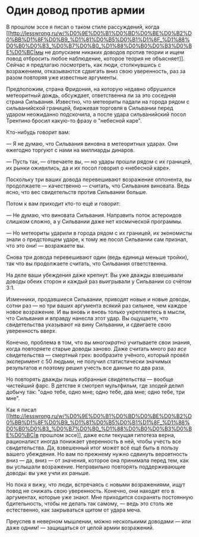 # Один довод против армии
В прошлом эссе я писал о таком стиле рассуждений, когда [[http://lesswrong.ru/w/%D0%9E%D0%B1%D0%BD%D0%BE%D0%B2%D0%BB%D1%8F%D0%B9_%D1%81%D0%B5%D0%B1%D1%8F_%D1%88%D0%B0%D0%B3_%D0%B7%D0%B0_%D1%88%D0%B0%D0%B3%D0%BE%D0%BC|мы не допускаем никаких доводов против теории и ищем повод отбросить любое наблюдение, которое теория не объясняет]]. Сейчас я предлагаю посмотреть, как люди, столкнувшись с возражением, отказываются сдвигать вниз свою уверенность, раз за разом повторяя уже известные аргументы.

Предположим, страна Фридония, на которую недавно обрушился метеоритный дождь, обсуждает, ответственна ли за это соседняя страна Сильвания. Известно, что метеориты падали на города рядом с сильванийской границей, биржевая торговля в Сильвании перед ударом неожиданно подскочила, а после удара сильванийский посол Трентино бросил какую-то фразу о "небесной каре".

Кто-нибудь говорит вам:

— Я не думаю, что Сильвания виновна в метеоритных ударах. Они ежегодно торгуют с нами на миллиарды динаров.

— Пусть так, — отвечаете вы, — но удары прошли рядом с их границей, их рынки оживились, да и их посол говорил о «небесной каре».

Поскольку три ваших довода перевешивают возражение оппонента, вы продолжаете — качественно — считать, что Сильвания виновата. Ведь ясно, что вес свидетельств против Сильвании больше.

Потом к вам приходит кто-то ещё и говорит:

— Не думаю, что виновата Сильвания. Направить поток астероидов слишком сложно, а у Сильвании даже нет космической программы.

— Но метеориты ударили в города рядом с их границей, их экономисты знали о предстоящем ударе, к тому же посол Сильвании сам признал, что это они! — возражаете вы.

Снова три довода перевешивают один (ведь единица меньше тройки), так что вы продолжаете считать, что Сильвания ответственна.

На деле ваши убеждения даже крепнут. Вы уже дважды взвешивали доводы обеих сторон и каждый раз выигрывали у Сильвании со счётом 3:1.

Изменники, продавшиеся Сильвании, приводят новые и новые доводы, сотни раз — но три ваших аргумента всякий раз сильнее, чем каждое новое возражение. И вы вновь и вновь только укрепляетесь в мысли, что Сильвания и вправду нанесла этот удар. Вы ощущаете, что свидетельства указывают на вину Сильвании, и сдвигаете свою уверенность вверх.

Конечно, проблема в том, что вы <em>многократно</em> учитываете свои знания, когда повторяете старые доводы заново. Даже считать много раз <em>все</em> свидетельства — смертный грех: вообразите учёного, который провёл эксперимент с 50 людьми, не получил статистически значимых результатов и поэтому решил учесть все данные по два раза.

Но повторять дважды лишь избранные свидетельства — вообще чистейший фарс. В детстве я смотрел мультфильм, где злодей делил добычу так: "одно тебе, одно мне; одно тебе, два мне; одно тебе, три мне".

Как я писал [[http://lesswrong.ru/w/%D0%9E%D0%B1%D0%BD%D0%BE%D0%B2%D0%BB%D1%8F%D0%B9_%D1%81%D0%B5%D0%B1%D1%8F_%D1%88%D0%B0%D0%B3_%D0%B7%D0%B0_%D1%88%D0%B0%D0%B3%D0%BE%D0%BC|в прошлом эссе]], даже если текущая гипотеза верна, рационалист иногда понижает уверенность в ней, чтобы учесть все свидетельства. Да, взвешенный итог может всё ещё быть в пользу вашего убеждения. Но вам по прежнему нужно сдвинуть вероятность вниз — да, вниз — от значения, которое она принимала перед тем, как вы услышали возражение. Неправильно повторять поддерживающие доводы: вы уже учли их раньше.

Но пока я вижу, что люди, встречаясь с новыми возражениями, ищут повод не снижать свою уверенность. Конечно, они находят его в аргументах, которые уже знают. Мне приходится сохранять постоянную бдительность, чтобы не делать так самому, — ведь это столь же естественно, как закрываться щитом от удара меча.

Преуспев в неверном мышлении, можно несколькими доводами — или даже одним! — защищаться от целой армии возражений.
